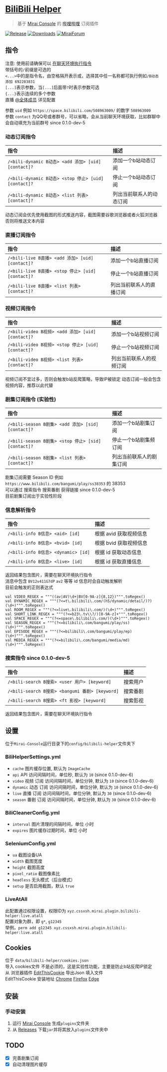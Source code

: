 # [BiliBili Helper](https://github.com/cssxsh/bilibili-helper)

> 基于 [Mirai Console](https://github.com/mamoe/mirai-console) 的 [哔哩哔哩](https://www.bilibili.com/) 订阅插件

[![Release](https://img.shields.io/github/v/release/cssxsh/bilibili-helper)](https://github.com/cssxsh/bilibili-helper/releases)
[![Downloads](https://img.shields.io/github/downloads/cssxsh/bilibili-helper/total)](https://shields.io/category/downloads)
[![MiraiForum](https://img.shields.io/badge/post-on%20MiraiForum-yellow)](https://mirai.mamoe.net/topic/287)

## 指令

注意: 使用前请确保可以 [在聊天环境执行指令](https://github.com/project-mirai/chat-command)  
带括号的`/`前缀是可选的  
`<...>`中的是指令名，由空格隔开表示或，选择其中任一名称都可执行例如`/B动态 添加 692283831`  
`[...]`表示参数，当`[...]`后面带`?`时表示参数可选  
`{...}`表示连续的多个参数  
直播 [@全体成员](#LiveAtAll) 详见配置  

参数 `uid` 例如 `https://space.bilibili.com/508963009/` 的数字 `508963009`  
参数 `contact` 为QQ号或者群号，可以省略，会从当前聊天环境获取，比如群聊中会自动填充为当前群号 since 0.1.0-dev-5  

### 动态订阅指令

| 指令                                                 | 描述                     |
|:-----------------------------------------------------|:-------------------------|
| `/<bili-dynamic B动态> <add 添加> [uid] [contact]?`  | 添加一个b站动态订阅      |
| `/<bili-dynamic B动态> <stop 停止> [uid] [contact]?` | 停止一个b站动态订阅      |
| `/<bili-dynamic B动态> <list 列表> [contact]?`       | 列出当前联系人的动态订阅 |

动态订阅会优先使用截图的形式推送内容，截图需要谷歌浏览器或者火狐浏览器 否则将推送文本内容

### 直播订阅指令

| 指令                                              | 描述                     |
|:--------------------------------------------------|:-------------------------|
| `/<bili-live B直播> <add 添加> [uid] [contact]?`  | 添加一个b站直播订阅      |
| `/<bili-live B直播> <stop 停止> [uid] [contact]?` | 停止一个b站直播订阅      |
| `/<bili-live B直播> <list 列表> [contact]?`       | 列出当前联系人的直播订阅 |

### 视频订阅指令

| 指令                                               | 描述                     |
|:---------------------------------------------------|:-------------------------|
| `/<bili-video B视频> <add 添加> [uid] [contact]?`  | 添加一个b站视频订阅      |
| `/<bili-video B视频> <stop 停止> [uid] [contact]?` | 停止一个b站视频订阅      |
| `/<bili-video B视频> <list 列表> [contact]?`       | 列出当前联系人的视频订阅 |

视频订阅不宜过多，否则会触发b站反爬策略，导致IP被锁定 动态订阅一般会包含视频内容，推荐以此代替

### 剧集订阅指令 (实验性)

| 指令                                                | 描述                     |
|:----------------------------------------------------|:-------------------------|
| `/<bili-season B剧集> <add 添加> [sid] [contact]?`  | 添加一个b站剧集订阅      |
| `/<bili-season B剧集> <stop 停止> [sid] [contact]?` | 停止一个b站剧集频订阅    |
| `/<bili-season B剧集> <list 列表> [contact]?`       | 列出当前联系人的剧集订阅 |

剧集订阅需要 Season ID 例如 `https://www.bilibili.com/bangumi/play/ss38353` 的 38353  
可以通过 搜索指令 搜索番剧 获得链接 since 0.1.0-dev-5  
目前剧集订阅出于实验性阶段

### 信息解析指令

| 指令                                | 描述                   |
|:------------------------------------|:-----------------------|
| `/<bili-info B信息> <aid> [id]`     | 根据 avid 获取视频信息 |
| `/<bili-info B信息> <bvid> [id]`    | 根据 bvid 获取视频信息 |
| `/<bili-info B信息> <dynamic> [id]` | 根据 id 获取动态信息   |
| `/<bili-info B信息> <live> [id]`    | 根据 id 获取直播信息   |

返回结果包含图片，需要在聊天环境执行指令  
消息中包含 `BV12v411G7dP` `av2` 等等 id 信息时会自动触发解析  
目前会触发的正则表达式

```
val VIDEO_REGEX = """((av|AV)\d+|BV[0-9A-z]{8,12})""".toRegex()
val DYNAMIC_REGEX = """(?<=t\.bilibili\.com/(h5/dynamic/detail/)?)(\d+)""".toRegex()
val ROOM_REGEX = """(?<=live\.bilibili\.com/)(\d+)""".toRegex()
val SHORT_LINK_REGEX = """(?<=b23\.tv\\?/)[0-9A-z]+""".toRegex()
val SPACE_REGEX = """(?<=space\.bilibili\.com/)(\d+)""".toRegex()
val SEASON_REGEX = """(?<=bilibili\.com/bangumi/play/ss)(\d+)""".toRegex()
val EPISODE_REGEX = """(?<=bilibili\.com/bangumi/play/ep)(\d+)""".toRegex()
val MEDIA_REGEX = """(?<=bilibili\.com/bangumi/media/md)(\d+)""".toRegex()
```

### 搜索指令 since 0.1.0-dev-5

| 指令                                            | 描述     |
|:------------------------------------------------|:---------|
| `/<bili-search B搜索> <user 用户> [keyword]`    | 搜索用户 |
| `/<bili-search B搜索> <bangumi 番剧> [keyword]` | 搜索番剧 |
| `/<bili-search B搜索> <ft 影视> [keyword]`      | 搜索影视 |

返回结果包含图片，需要在聊天环境执行指令

## 设置

位于`Mirai-Console`运行目录下的`config/bilibili-helper`文件夹下

### BiliHelperSettings.yml

* `cache` 图片缓存位置, 默认为 `ImageCache`
* `api` API 访问间隔时间，单位秒, 默认为 `10` (since 0.1.0-dev-6)
* `video` 视频 订阅 访问间隔时间，单位分钟, 默认为 `10` (since 0.1.0-dev-6)
* `dynamic` 动态 订阅 访问间隔时间，单位分钟, 默认为 `10` (since 0.1.0-dev-6)
* `live` 直播 订阅 访问间隔时间，单位分钟, 默认为 `30` (since 0.1.0-dev-6)
* `season` 番剧 订阅 访问间隔时间，单位分钟, 默认为 `30` (since 0.1.0-dev-6)

### BiliCleanerConfig.yml

* `interval` 图片清理的间隔时间，单位 小时
* `expires` 图片缓存过期时间，单位 小时

### SeleniumConfig.yml

* `ua` 截图设备UA
* `width` 截图宽度
* `height` 截图高度
* `pixel_ratio` 截图像素比
* `headless` 无头模式（后台模式）
* `setup` 是否启用截图，默认 `true`

### LiveAtAll

此配置通过权限设置，权限ID为 `xyz.cssxsh.mirai.plugin.bilibili-helper:live.atall`  
配置对象为群，即 `g*`, `g12345`  
举例，`perm add g12345 xyz.cssxsh.mirai.plugin.bilibili-helper:live.atall`  

## Cookies

位于 `data/bilibili-helper/cookies.json`  
导入 cookies文件 不是必须的，这是实验性功能，主要是防止b站反爬IP锁定  
从 浏览器插件 [EditThisCookie](http://www.editthiscookie.com/) 导出Json 填入文件  
EditThisCookie 安装地址
[Chrome](https://chrome.google.com/webstore/detail/editthiscookie/fngmhnnpilhplaeedifhccceomclgfbg)
[Firefox](https://addons.mozilla.org/firefox/downloads/file/3449327/editthiscookie2-1.5.0-fx.xpi)
[Edge](https://microsoftedge.microsoft.com/addons/getproductdetailsbycrxid/ajfboaconbpkglpfanbmlfgojgndmhmc?hl=zh-CN&gl=CN)

## 安装

### 手动安装

1. 运行 [Mirai Console](https://github.com/mamoe/mirai-console) 生成`plugins`文件夹
1. 从 [Releases](https://github.com/cssxsh/bilibili-helper/releases) 下载`jar`并将其放入`plugins`文件夹中

## TODO

- [x] 完善剧集订阅
- [x] 自动清理图片缓存
